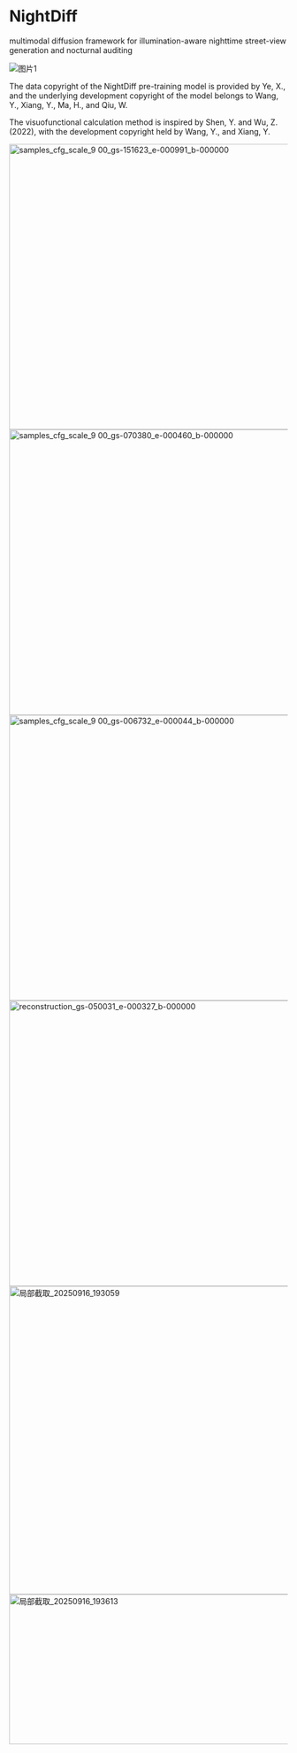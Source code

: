 # NightDiff
multimodal diffusion framework for illumination-aware nighttime street-view generation and nocturnal auditing


![图片1](https://github.com/user-attachments/assets/9a4f79ad-7504-425e-b8bd-1fb3e99cb12b)


The data copyright of the NightDiff pre-training model is provided by Ye, X., and the underlying development copyright of the model belongs to Wang, Y., Xiang, Y., Ma, H., and Qiu, W.

The visuofunctional calculation method is inspired by Shen, Y. and Wu, Z. (2022), with the development copyright held by Wang, Y., and Xiang, Y.


<img width="2058" height="516" alt="samples_cfg_scale_9 00_gs-151623_e-000991_b-000000" src="https://github.com/user-attachments/assets/7cb6079c-3cf3-4267-8437-aa21478f2d2b" />
<img width="2058" height="516" alt="samples_cfg_scale_9 00_gs-070380_e-000460_b-000000" src="https://github.com/user-attachments/assets/b6135d94-a974-4388-9023-3f20ad1725dd" />
<img width="2058" height="516" alt="samples_cfg_scale_9 00_gs-006732_e-000044_b-000000" src="https://github.com/user-attachments/assets/add13e20-f341-45a2-afa0-5e2e60577df1" />
<img width="2058" height="516" alt="reconstruction_gs-050031_e-000327_b-000000" src="https://github.com/user-attachments/assets/0748e896-0bc1-4c91-bea8-18846509e97c" />
<img width="810" height="557" alt="局部截取_20250916_193059" src="https://github.com/user-attachments/assets/55717759-e807-4d66-8ad8-4cfb468e4de6" />
<img width="797" height="271" alt="局部截取_20250916_193613" src="https://github.com/user-attachments/assets/ae70e8df-da87-4cb2-ae41-53c65c495705" />
